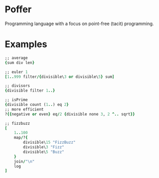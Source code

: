 # Poffer
Programming language with a focus on point-free (tacit) programming.

# Examples
```ruby
;; average
{sum div len}

;; euler 1
[1..999 filter/{divisible\3 or divisible\5} sum]

;; divisors
{divisible filter 1..}

;; isPrime
{divisible count (1..) eq 2}
;; more efficient
?{{negative or even} eq/2 {divisible none 3, 2 ^.. sqrt}}

;; fizzbuzz
[
	1..100
	map/?{
		divisible\15 "FizzBuzz"
		divisible\3 "Fizz"
		divisible\5 "Buzz"
	}
	join/"\n"
	log
] 
```

